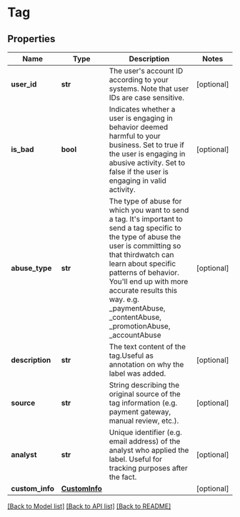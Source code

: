 # Tag

## Properties
Name | Type | Description | Notes
------------ | ------------- | ------------- | -------------
**user_id** | **str** | The user&#39;s account ID according to your systems. Note that user IDs are case sensitive. | [optional] 
**is_bad** | **bool** | Indicates whether a user is engaging in behavior deemed harmful to your business. Set to true if the user is engaging in abusive activity. Set to false if the user is engaging in valid activity. | [optional] 
**abuse_type** | **str** | The type of abuse for which you want to send a tag. It&#39;s important to send a tag specific to the type of abuse the user is committing so that thirdwatch can learn about specific patterns of behavior. You&#39;ll end up with more accurate results this way. e.g. _paymentAbuse, _contentAbuse, _promotionAbuse, _accountAbuse | [optional] 
**description** | **str** | The text content of the tag.Useful as annotation on why the label was added. | [optional] 
**source** | **str** | String describing the original source of the tag information (e.g. payment gateway, manual review, etc.). | [optional] 
**analyst** | **str** | Unique identifier (e.g. email address) of the analyst who applied the label. Useful for tracking purposes after the fact. | [optional] 
**custom_info** | [**CustomInfo**](CustomInfo.md) |  | [optional] 

[[Back to Model list]](../README.md#documentation-for-models) [[Back to API list]](../README.md#documentation-for-api-endpoints) [[Back to README]](../README.md)



